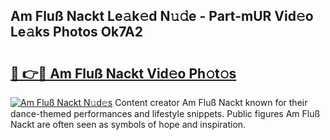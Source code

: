 ## Am Fluß Nackt Le𝚊k𝚎d N𝚞𝚍e - Part-mUR Vid𝚎o Le𝚊ks Photos Ok7A2

# <h2><a href="http://fb35baq.evod.top/?m=Am+Flu%c3%9f+Nackt">🔗 👉🔴 Am Fluß Nackt Vid𝚎o Ph𝚘t𝚘s</a></h2>

[![Am Fluß Nackt N𝚞d𝚎s](https://i.imgur.com/8V9OHl7.gif)](http://fb35baq.evod.top/?m=Am+Flu%c3%9f+Nackt)
Content creator Am Fluß Nackt known for their dance-themed performances and lifestyle snippets. Public figures Am Fluß Nackt are often seen as symbols of hope and inspiration. 
